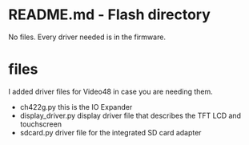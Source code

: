 # README.md - Flash directory



No files.  Every driver needed is in the firmware.

# files
I added driver files for Video48 in case you are needing them.

 - ch422g.py                this is the IO Expander
 - display_driver.py        display driver file that describes the TFT LCD and touchscreen
 - sdcard.py                driver file for the integrated SD card adapter

